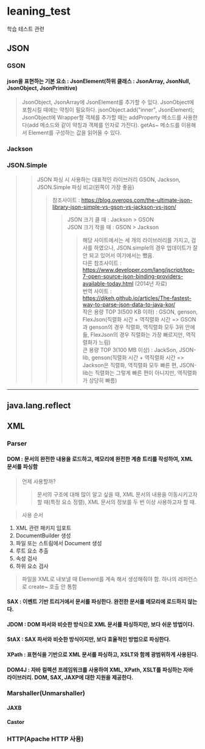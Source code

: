 # leaning_test
학습 테스트 관련

## JSON
### GSON
#### json을 표현하는 기본 요소 : JsonElement(하위 클래스 : JsonArray, JsonNull, JsonObject, JsonPrimitive)

> JsonObject, JsonArray에 JsonElement를 추가할 수 있다.
> JsonObject에 포함시킬 때에는 약칭이 필요하다. jsonObject.add("inner", JsonElement);
> JsonObject에 Wrapper형 객체를 추가할 때는 addProperty 메소드를 사용한다(add 메소드와 같이 약칭과 객체를 인자로 가진다).
> getAs~ 메소드를 이용해서 Element를 구성하는 값을 읽어올 수 있다.

### Jackson
### JSON.Simple

>> JSON 파싱 시 사용하는 대표적인 라이브러리 GSON, Jackson, JSON.Simple 파싱 비교(왼쪽이 가장 좋음) <br />
>>> 참조사이트 : https://blog.overops.com/the-ultimate-json-library-json-simple-vs-gson-vs-jackson-vs-json/ <br />
>>>> JSON 크기 클 때 : Jackson > GSON <br />
>>>> JSON 크기 작을 때 : GSON > Jackson <br />
>>>>> 해당 사이트에서는 세 개의 라이브러리를 가지고, 검사를 하였으나, JSON.simple의 경우 업데이트가 잘 안 되고 있어서 여기에서는 뺐음. <br />
>>> 다른 참조사이트 : https://www.developer.com/lang/jscript/top-7-open-source-json-binding-providers-available-today.html (2014년 자료) <br />
>>> 번역 사이트 : https://djkeh.github.io/articles/The-fastest-way-to-parse-json-data-to-java-kor/ <br />
>>>> 작은 용량 TOP 3(500 KB 이하) : GSON, genson, FlexJson(직렬화 시간 + 역직렬화 시간 => GSON과 genson의 경우 직렬화, 역직렬화 모두 3위 안에 듦, FlexJson의 경우 직렬화는 가장 빠르지만, 역직렬화가 느림) <br />
>>>> 큰 용량 TOP  3(100 MB 이상) : JackSon, JSON-lib, genson(직렬화 시간 + 역직렬화 시간 => Jackson은 직렬화, 역직렬화 모두 빠른 편, JSON-lib는 직렬화는 그렇게 빠른 편이 아니지만, 역직렬화가 상당히 빠름) <br />

<hr />

## java.lang.reflect

## XML
### Parser



#### DOM : 문서의 완전한 내용을 로드하고, 메모리에 완전한 계층 트리를 작성하여, XML 문서를 파싱함
> 언제 사용할까?
>> 문서의 구조에 대해 많이 알고 싶을 때, XML 문서의 내용을 이동시키고자 할 때(특정 요소 정렬), XML 문서의 정보를 두 번 이상 사용하고자 할 때.

> 사용 순서
1. XML 관련 패키지 임포트
2. DocumentBuilder 생성
3. 파일 또는 스트림에서 Document 생성
4. 루트 요소 추출
5. 속성 검사
6. 하위 요소 검사

> 파일을 XML로 내보낼 때 Element를 계속 해서 생성해줘야 함. 하나의 레퍼런스로 create~ 호출 안 통함

#### SAX : 이벤트 기반 트리거에서 문서를 파싱한다. 완전한 문서를 메모리에 로드하지 않는다. 
#### JDOM : DOM 파서와 비슷한 방식으로 XML 문서를 파싱하지만, 보다 쉬운 방법이다.
#### StAX : SAX 파서와 비슷한 방식이지만, 보다 효율적인 방법으로 파싱한다.
#### XPath : 표현식을 기반으로 XML 문서를 파싱하고, XSLT와 함께 광범위하게 사용된다.
#### DOM4J : 자바 컬렉션 프레임워크를 사용하여 XML, XPath, XSLT를 파싱하는 자바 라이브러리. DOM, SAX, JAXP에 대한 지원을 제공한다.

### Marshaller(Unmarshaller)

#### JAXB
#### Castor

### HTTP(Apache HTTP 사용)